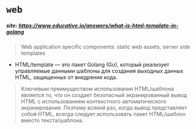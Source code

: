 # `web`
##### site: https://www.educative.io/answers/what-is-html-template-in-golang


>Web application specific components: static web assets, server side templates

* HTML/template — это пакет Golang (Go), который реализует управляемые данными шаблоны для создания выходных данных HTML, защищенных от внедрения кода.

> Ключевым преимуществом использования HTML/шаблона является то, что он создает безопасный экранированный вывод HTML с использованием контекстного автоматического экранирования. Поэтому всякий раз, когда вывод представляет собой HTML, всегда следует использовать пакет HTML/шаблон вместо текста/шаблона.

